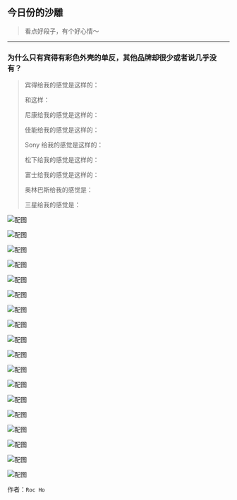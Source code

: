 ## 今日份的沙雕

> 看点好段子，有个好心情～


 
---

### 为什么只有宾得有彩色外壳的单反，其他品牌却很少或者说几乎没有？

> 宾得给我的感觉是这样的：
> 
> 和这样：
> 
> 尼康给我的感觉是这样的：
> 
> 佳能给我的感觉是这样的：
> 
> Sony 给我的感觉是这样的：
> 
> 松下给我的感觉是这样的：
> 
> 富士给我的感觉是这样的：
> 
> 奥林巴斯给我的感觉是：
> 
> 三星给我的感觉是：



![配图](https://pic1.zhimg.com/fda2a344e4332f7a195d3e56978573fc_b.jpg)



![配图](https://pic4.zhimg.com/429bc570044e5fc5063ef659062386f7_b.jpg)



![配图](https://pic3.zhimg.com/cdf324c2279ac0eea6fd2fe9864a1eb2_b.jpg)



![配图](https://pic3.zhimg.com/e329747ad824a3ff14ed1832ea645176_b.jpg)



![配图](https://pic2.zhimg.com/24be1068f31d187963eec5a634b2ebf5_b.jpg)



![配图](https://pic3.zhimg.com/c225436c19082ff9a1ca9db1e3c06ec2_b.jpg)



![配图](https://pic4.zhimg.com/8fbc1deaaef71ecf61f47a33b914530f_b.jpg)



![配图](https://pic3.zhimg.com/843c4a3297761e75496f017196c15606_b.jpg)



![配图](https://pic2.zhimg.com/9597ecbc45b69ab521d4eb320b85bffd_b.jpg)



![配图](https://pic2.zhimg.com/8e163d08a19ac94e8bf62b62bad08d29_b.jpg)



![配图](https://pic2.zhimg.com/da2e4b795b9199149e35697928b45625_b.jpg)



![配图](https://pic2.zhimg.com/de4864caedf0c48e093502bdab77c28d_b.jpg)



![配图](https://pic3.zhimg.com/56ce88d47c7de2df0ac81d4c1a02d9d6_b.jpg)



![配图](https://pic2.zhimg.com/962a6c23d96ea5a2b837b5e38724db11_b.jpg)



![配图](https://pic1.zhimg.com/6fb077fec239554ddc4bb81b35fca7c8_b.jpg)



![配图](https://pic4.zhimg.com/e6990c219ee1b81c95cba8315c7c9173_b.jpg)



![配图](https://pic2.zhimg.com/9535069a464fcb109d7a3131d27e2ab9_b.jpg)



![配图](https://pic2.zhimg.com/09b2f70b188d3aa56208998da31e9419_b.jpg)


作者：`Roc Ho`
